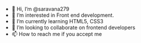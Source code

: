 - 👋 Hi, I’m @saravana279
- 👀 I’m interested in Front end development.
- 🌱 I’m currently learning HTML5, CSS3
- 💞️ I’m looking to collaborate on frontend developers
- 📫 How to reach me if you accept me

<!---
saravana279/saravana279 is a ✨ special ✨ repository because its `README.md` (this file) appears on your GitHub profile.
You can click the Preview link to take a look at your changes.
--->
